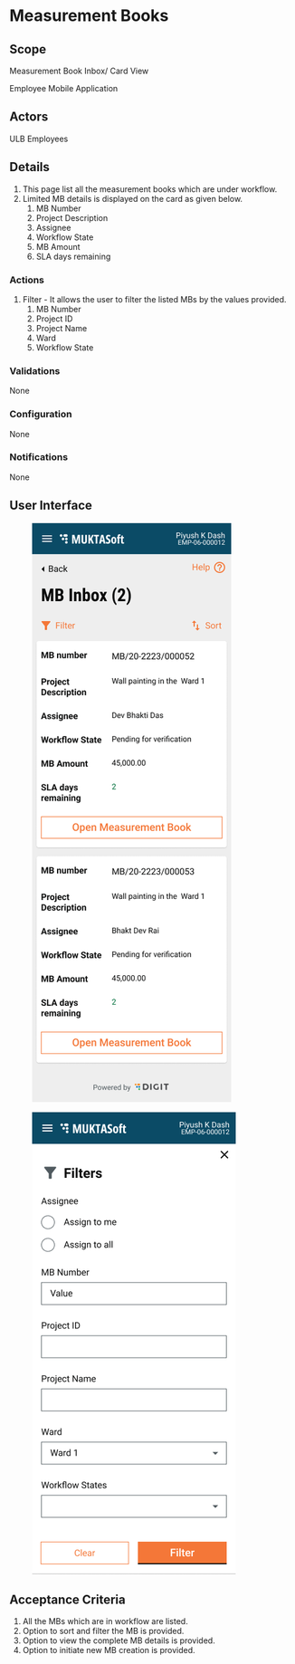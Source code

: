 # Measurement Books

## Scope

Measurement Book Inbox/ Card View

Employee Mobile Application

## Actors <a href="#actors" id="actors"></a>

ULB Employees

## Details <a href="#details" id="details"></a>

1. This page list all the measurement books which are under workflow.
2. Limited MB details is displayed on the card as given below.
   1. MB Number
   2. Project Description
   3. Assignee
   4. Workflow State
   5. MB Amount
   6. SLA days remaining

### Actions <a href="#actions" id="actions"></a>

1. Filter - It allows the user to filter the listed MBs by the values provided.
   1. MB Number
   2. Project ID
   3. Project Name
   4. Ward
   5. Workflow State

### Validations <a href="#validations" id="validations"></a>

None

### Configuration <a href="#configuration" id="configuration"></a>

None

### Notifications <a href="#notifications" id="notifications"></a>

None

## User Interface <a href="#userinterface" id="userinterface"></a>

<div><figure><img src="../../../../../../.gitbook/assets/Android - 485.png" alt=""><figcaption></figcaption></figure> <figure><img src="../../../../../../.gitbook/assets/Android - 516.png" alt=""><figcaption></figcaption></figure></div>

## Acceptance Criteria <a href="#acceptancecriteria" id="acceptancecriteria"></a>

1. All the MBs which are in workflow are listed.
2. Option to sort and filter the MB is provided.
3. Option to view the complete MB details is provided.
4. Option to initiate new MB creation is provided.
